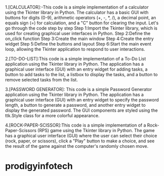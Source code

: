 1.[CALCULATOR]:-This code is a simple implementation of a calculator using the Tkinter library in Python. The calculator has a basic GUI with buttons for digits (0-9), arithmetic operators (+, -, *, /), a decimal point, an equals sign (=) for calculation, and a "C" button for clearing the input.
Let's go through the code step by step
Step 1:Import the Tkinter library, which is used for creating graphical user interfaces in Python.
Step 2:Define the on_click function
Step 3:Create the main window
Step 4:Create the entry widget
Step 5:Define the buttons and layout
Step 6:Start the main event loop, allowing the Tkinter application to respond to user interactions.

2.[TO-DO-LIST]:This code is a simple implementation of a To-Do List application using the Tkinter library in Python. The application has a graphical user interface (GUI) with an entry widget for adding tasks, a button to add tasks to the list, a listbox to display the tasks, and a button to remove selected tasks from the list.

3.[PASSWORD GENERATOR]:
This code is a simple Password Generator application using the Tkinter library in Python. The application has a graphical user interface (GUI) with an entry widget to specify the password length, a button to generate a password, and another entry widget to display the generated password. The GUI components are styled using the ttk.Style class for a more colorful appearance.

4.[ROCK-PAPER-SCISSOR]:This code is a simple implementation of a Rock-Paper-Scissors (RPS) game using the Tkinter library in Python. The game has a graphical user interface (GUI) where the user can select their choice (rock, paper, or scissors), click a "Play" button to make a choice, and see the result of the game against the computer's randomly chosen move.
# prodigyinfotech
